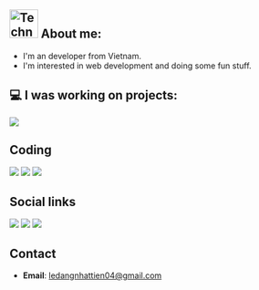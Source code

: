 ## <img src="https://raw.githubusercontent.com/Tarikul-Islam-Anik/Animated-Fluent-Emojis/master/Emojis/People%20with%20professions/Technologist%20Light%20Skin%20Tone.png" alt="Technologist Light Skin Tone" width="50" height="50" /> About me:

- I'm an developer from Vietnam. 
- I'm interested in web development and doing some fun stuff.

## 💻 I was working on projects:

<img src="https://go-skill-icons.vercel.app/api/icons?i=laravel,nextjs,react,flutter,vuejs,tauri,svelte,dotnet,rust,python&perline=5">

## Coding
[![](https://img.shields.io/badge/-LeetCode-FFA116?style=for-the-badge&logo=LeetCode&logoColor=black)](https://leetcode.com/u/nhat-tien/)
[![](https://img.shields.io/badge/Codeberg-2185D0?style=for-the-badge&logo=Codeberg&logoColor=white)](https://codeberg.org/nhat-tien)
[![](https://img.shields.io/badge/GitLab-330F63?style=for-the-badge&logo=gitlab&logoColor=white)](https://gitlab.com/nhat-tien)

## Social links
[![](https://img.shields.io/badge/LinkedIn-0077B5?style=for-the-badge&logo=linkedin&logoColor=white)](https://www.linkedin.com/in/ledntien)
[![](https://img.shields.io/badge/Facebook-1877F2?style=for-the-badge&logo=facebook&logoColor=white)](https://m.facebook.com/100022774206392)
[![](https://img.shields.io/badge/X-000000?style=for-the-badge&logo=x&logoColor=white)](https://x.com/BlueMouse01)

## Contact
- **Email**: [ledangnhattien04@gmail.com](mailto:ledangnhattien04@gmail.com)


